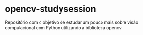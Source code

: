 # opencv-studysession
Repositório com o objetivo de estudar um pouco mais sobre visão computacional com Python utilizando a biblioteca opencv
